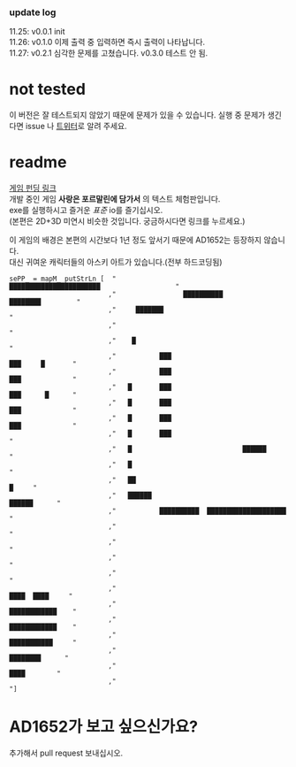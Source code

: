 ### update log
11.25: v0.0.1 init  
11.26: v0.1.0 이제 출력 중 입력하면 즉시 출력이 나타납니다.  
11.27: v0.2.1 심각한 문제를 고쳤습니다.
       v0.3.0 테스트 안 됨.
# not tested
이 버전은 잘 테스트되지 않았기 때문에 문제가 있을 수 있습니다. 실행 중 문제가 생긴다면 issue 나 [트위터](https://x.com/MELC0chopper)로 알려 주세요.  

# readme
[게임 펀딩 링크](https://tumblbug.com/formallove)   
개발 중인 게임 **사랑은 포르말린에 담가서** 의 텍스트 체험판입니다.  
exe를 실행하시고 즐거운 *표준* io를 즐기십시오.       
(본편은 2D+3D 미연시 비슷한 것입니다. 궁금하시다면 링크를 누르세요.)   
   
이 게임의 배경은 본편의 시간보다 1년 정도 앞서기 때문에 AD1652는 등장하지 않습니다.    
대신 귀여운 캐릭터들의 아스키 아트가 있습니다.(전부 하드코딩됨)   
```
sePP_ = mapM_ putStrLn [  "                             ███████████████████████                   "
                         ,"                 ██████████                           ████████         "
                         ,"     ███████                                                           "
                         ,"                                                                       "
                         ,"    █                                                                  "
                         ,"           ███                                         ███     █       "
                         ,"           ███                                         ███             "
                         ,"   █       ███                                         ███      █      "
                         ,"   █       ███                                         ███             "
                         ,"   █       ███                                         ███             "
                         ,"   █       ███                                                         "
                         ,"   █                            ██████                                 "
                         ,"   █                                                                   "
                         ,"   ██                                                            █     "
                         ,"   ██████                                                  ██████      "
                         ,"           ██████████  ████████████████████                            "
                         ,"                                                                       "
                         ,"                                                                       "
                         ,"                                                                       "
                         ,"                                                                       "
                         ,"                                                        ████  ████     "
                         ,"                                                       ████████████    "
                         ,"                                                       ████████████    "
                         ,"                                                       ███████████     "
                         ,"                                                         ████████      "
                         ,"                                                           ████        "
                         ,"                                                                       "]

```
   
# AD1652가 보고 싶으신가요? 
추가해서 pull request 보내십시오.
